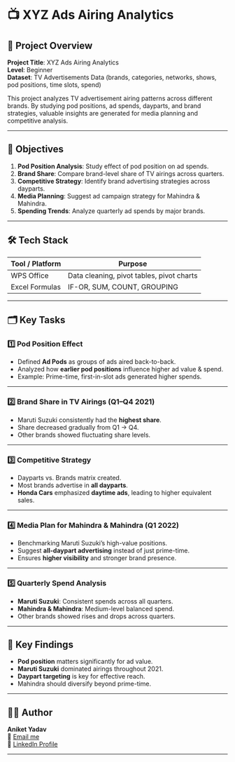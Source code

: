 # 📺 XYZ Ads Airing Analytics

## 🧾 Project Overview

**Project Title**: XYZ Ads Airing Analytics  
**Level**: Beginner  
**Dataset**: TV Advertisements Data (brands, categories, networks, shows, pod positions, time slots, spend)  

This project analyzes TV advertisement airing patterns across different brands. By studying pod positions, ad spends, dayparts, and brand strategies, valuable insights are generated for media planning and competitive analysis.

---

## 🎯 Objectives

1. **Pod Position Analysis**: Study effect of pod position on ad spends.  
2. **Brand Share**: Compare brand-level share of TV airings across quarters.  
3. **Competitive Strategy**: Identify brand advertising strategies across dayparts.  
4. **Media Planning**: Suggest ad campaign strategy for Mahindra & Mahindra.  
5. **Spending Trends**: Analyze quarterly ad spends by major brands.  

---

## 🛠️ Tech Stack

| Tool / Platform | Purpose                                   |
|-----------------|-------------------------------------------|
| WPS Office      | Data cleaning, pivot tables, pivot charts |
| Excel Formulas  | IF-OR, SUM, COUNT, GROUPING               |

---

## 🗂 Key Tasks

### 1️⃣ Pod Position Effect
- Defined **Ad Pods** as groups of ads aired back-to-back.  
- Analyzed how **earlier pod positions** influence higher ad value & spend.  
- Example: Prime-time, first-in-slot ads generated higher spends.

---

### 2️⃣ Brand Share in TV Airings (Q1–Q4 2021)
- Maruti Suzuki consistently had the **highest share**.  
- Share decreased gradually from Q1 → Q4.  
- Other brands showed fluctuating share levels.

---

### 3️⃣ Competitive Strategy
- Dayparts vs. Brands matrix created.  
- Most brands advertise in **all dayparts**.  
- **Honda Cars** emphasized **daytime ads**, leading to higher equivalent sales.  

---

### 4️⃣ Media Plan for Mahindra & Mahindra (Q1 2022)
- Benchmarking Maruti Suzuki’s high-value positions.  
- Suggest **all-daypart advertising** instead of just prime-time.  
- Ensures **higher visibility** and stronger brand presence.  

---

### 5️⃣ Quarterly Spend Analysis
- **Maruti Suzuki**: Consistent spends across all quarters.  
- **Mahindra & Mahindra**: Medium-level balanced spend.  
- Other brands showed rises and drops across quarters.

---

## 📌 Key Findings

- **Pod position** matters significantly for ad value.  
- **Maruti Suzuki** dominated airings throughout 2021.  
- **Daypart targeting** is key for effective reach.  
- Mahindra should diversify beyond prime-time.  

---

## 👨‍💻 Author

**Aniket Yadav**  
📧 [Email me](mailto:andyyadav12@gmail.com)  
🔗 [LinkedIn Profile](https://www.linkedin.com/in/aniket-yadav-/)  

---
